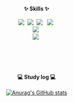 
<h4 align="center">✨ Skills ✨</h4>
<div align="center">
<img src="https://img.shields.io/badge/Kotlin-7F52FF?style=for-the-badge&logo=Kotlin&logoColor=white">&nbsp
<img src="https://img.shields.io/badge/cplusplus-00599C?style=for-the-badge&logo=cplusplus&logoColor=white">&nbsp
<img src="https://img.shields.io/badge/android-34A853?style=for-the-badge&logo=android&logoColor=white"> &nbsp
<img src="https://img.shields.io/badge/jetpackcompose-4285F4?style=for-the-badge&logo=jetpackcompose&logoColor=white" />&nbsp<br>
<img src="https://img.shields.io/badge/github-181717?style=for-the-badge&logo=github&logoColor=white">&nbsp<br>
<img src="https://img.shields.io/badge/firebase-FFCA28?style=for-the-badge&logo=firebase&logoColor=white">&nbsp

<br><br><br>
<h4 align="center">💻 Study log 💻</h4>

[![Anurag's GitHub stats](https://github-readme-stats.vercel.app/api?username=dongykung)](https://github.com/dongykung/github-readme-stats)

<!--
**dongykung/dongykung** is a ✨ _special_ ✨ repository because its `README.md` (this file) appears on your GitHub profile.

Here are some ideas to get you started:

- 🔭 I’m currently working on ...
- 🌱 I’m currently learning ...
- 👯 I’m looking to collaborate on ...
- 🤔 I’m looking for help with ...
- 💬 Ask me about ...
- 📫 How to reach me: ...
- 😄 Pronouns: ...
- ⚡ Fun fact: ...
-->
